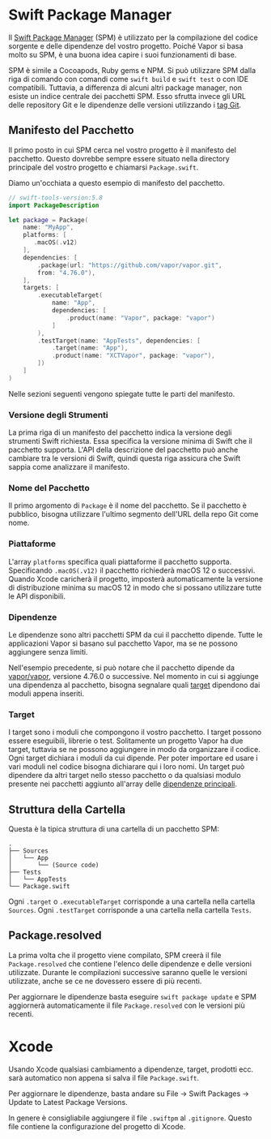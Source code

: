 # Swift Package Manager

Il [Swift Package Manager](https://swift.org/package-manager/) (SPM) è utilizzato per la compilazione del codice sorgente e delle dipendenze del vostro progetto. Poiché Vapor si basa molto su SPM, è una buona idea capire i suoi funzionamenti di base.

SPM è simile a Cocoapods, Ruby gems e NPM. Si può utilizzare SPM dalla riga di comando con comandi come `swift build` e `swift test` o con IDE compatibili. Tuttavia, a differenza di alcuni altri package manager, non esiste un indice centrale dei pacchetti SPM. Esso sfrutta invece gli URL delle repository Git e le dipendenze delle versioni utilizzando i [tag Git](https://git-scm.com/book/en/v2/Git-Basics-Tagging).

## Manifesto del Pacchetto

Il primo posto in cui SPM cerca nel vostro progetto è il manifesto del pacchetto. Questo dovrebbe sempre essere situato nella directory principale del vostro progetto e chiamarsi `Package.swift`.

Diamo un'occhiata a questo esempio di manifesto del pacchetto.

```swift
// swift-tools-version:5.8
import PackageDescription

let package = Package(
    name: "MyApp",
    platforms: [
       .macOS(.v12)
    ],
    dependencies: [
        .package(url: "https://github.com/vapor/vapor.git",
        from: "4.76.0"),
    ],
    targets: [
        .executableTarget(
            name: "App",
            dependencies: [
                .product(name: "Vapor", package: "vapor")
            ]
        ),
        .testTarget(name: "AppTests", dependencies: [
            .target(name: "App"),
            .product(name: "XCTVapor", package: "vapor"),
        ])
    ]
)
```

Nelle sezioni seguenti vengono spiegate tutte le parti del manifesto.

### Versione degli Strumenti

La prima riga di un manifesto del pacchetto indica la versione degli strumenti Swift richiesta. Essa specifica la versione minima di Swift che il pacchetto supporta. L'API della descrizione del pacchetto può anche cambiare tra le versioni di Swift, quindi questa riga assicura che Swift sappia come analizzare il manifesto.

### Nome del Pacchetto

Il primo argomento di `Package` è il nome del pacchetto. Se il pacchetto è pubblico, bisogna utilizzare l'ultimo segmento dell'URL della repo Git come nome.

### Piattaforme

L'array `platforms` specifica quali piattaforme il pacchetto supporta. Specificando `.macOS(.v12)` il pacchetto richiederà macOS 12 o successivi. Quando Xcode caricherà il progetto, imposterà automaticamente la versione di distribuzione minima su macOS 12 in modo che si possano utilizzare tutte le API disponibili.

### Dipendenze

Le dipendenze sono altri pacchetti SPM da cui il pacchetto dipende. Tutte le applicazioni Vapor si basano sul pacchetto Vapor, ma se ne possono aggiungere senza limiti.

Nell'esempio precedente, si può notare che il pacchetto dipende da [vapor/vapor](https://github.com/vapor/vapor), versione 4.76.0 o successive. Nel momento in cui si aggiunge una dipendenza al pacchetto, bisogna segnalare quali [target](#targets) dipendono dai moduli appena inseriti.

### Target

I target sono i moduli che compongono il vostro pacchetto. I target possono essere eseguibili, librerie o test. Solitamente un progetto Vapor ha due target, tuttavia se ne possono aggiungere in modo da organizzare il codice.
Ogni target dichiara i moduli da cui dipende. Per poter importare ed usare i vari moduli nel codice bisogna dichiarare qui i loro nomi. Un target può dipendere da altri target nello stesso pacchetto o da qualsiasi modulo presente nei pacchetti aggiunto all'array delle [dipendenze principali](#dependencies).

## Struttura della Cartella

Questa è la tipica struttura di una cartella di un pacchetto SPM:

```
.
├── Sources
│   └── App
│       └── (Source code)
├── Tests
│   └── AppTests
└── Package.swift
```

Ogni `.target` o `.executableTarget` corrisponde a una cartella nella cartella `Sources`.
Ogni `.testTarget` corrisponde a una cartella nella cartella `Tests`.

## Package.resolved

La prima volta che il progetto viene compilato, SPM creerà il file `Package.resolved` che contiene l'elenco delle dipendenze e delle versioni utilizzate. Durante le compilazioni successive saranno quelle le versioni utilizzate, anche se ce ne dovessero essere di più recenti.

Per aggiornare le dipendenze basta eseguire `swift package update` e SPM aggiornerà automaticamente il file `Package.resolved` con le versioni più recenti.

# Xcode

Usando Xcode qualsiasi cambiamento a dipendenze, target, prodotti ecc. sarà automatico non appena si salva il file `Package.swift`.

Per aggiornare le dipendenze, basta andare su File &rarr; Swift Packages &rarr; Update to Latest Package Versions.

In genere è consigliabile aggiungere il file `.swiftpm` al `.gitignore`. Questo file contiene la configurazione del progetto di Xcode.
